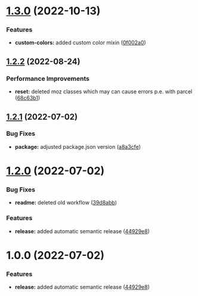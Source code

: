 # [1.3.0](https://github.com/Se-Gl/greencss/compare/v1.2.2...v1.3.0) (2022-10-13)

### Features

- **custom-colors:** added custom color mixin ([0f002a0](https://github.com/Se-Gl/greencss/commit/0f002a027ce09fe241a0200a0d2183018d6bec64))

## [1.2.2](https://github.com/Se-Gl/greencss/compare/v1.2.1...v1.2.2) (2022-08-24)

### Performance Improvements

- **reset:** deleted moz classes which may can cause errors p.e. with parcel ([68c63b1](https://github.com/Se-Gl/greencss/commit/68c63b17345b45161a3b02d97581e7a1dbf4dfd2))

## [1.2.1](https://github.com/Se-Gl/greencss/compare/v1.2.0...v1.2.1) (2022-07-02)

### Bug Fixes

- **package:** adjusted package.json version ([a8a3cfe](https://github.com/Se-Gl/greencss/commit/a8a3cfe1e4e911737b229543e364df19ff632d54))

# [1.2.0](https://github.com/Se-Gl/greencss/compare/v1.1.0...v1.2.0) (2022-07-02)

### Bug Fixes

- **readme:** deleted old workflow ([39d8abb](https://github.com/Se-Gl/greencss/commit/39d8abb91d7dfc2dce05e42fc6786bb97cca4caa))

### Features

- **release:** added automatic semantic release ([44929e8](https://github.com/Se-Gl/greencss/commit/44929e898b4ea9a1d08566eb00c0371ca7f97211))

# 1.0.0 (2022-07-02)

### Features

- **release:** added automatic semantic release ([44929e8](https://github.com/Se-Gl/greencss/commit/44929e898b4ea9a1d08566eb00c0371ca7f97211))
